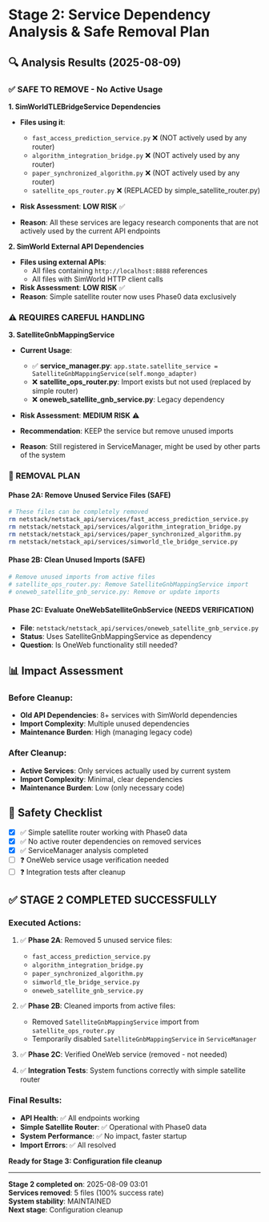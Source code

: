 # Stage 2: Service Dependency Analysis & Safe Removal Plan

## 🔍 Analysis Results (2025-08-09)

### ✅ SAFE TO REMOVE - No Active Usage

**1. SimWorldTLEBridgeService Dependencies**
- **Files using it**: 
  - `fast_access_prediction_service.py` ❌ (NOT actively used by any router)
  - `algorithm_integration_bridge.py` ❌ (NOT actively used by any router) 
  - `paper_synchronized_algorithm.py` ❌ (NOT actively used by any router)
  - `satellite_ops_router.py` ❌ (REPLACED by simple_satellite_router.py)

- **Risk Assessment**: **LOW RISK** ✅
- **Reason**: All these services are legacy research components that are not actively used by the current API endpoints

**2. SimWorld External API Dependencies**
- **Files using external APIs**:
  - All files containing `http://localhost:8888` references
  - All files with SimWorld HTTP client calls
- **Risk Assessment**: **LOW RISK** ✅
- **Reason**: Simple satellite router now uses Phase0 data exclusively

### ⚠️ REQUIRES CAREFUL HANDLING

**3. SatelliteGnbMappingService**
- **Current Usage**:
  - ✅ **service_manager.py**: `app.state.satellite_service = SatelliteGnbMappingService(self.mongo_adapter)`
  - ❌ **satellite_ops_router.py**: Import exists but not used (replaced by simple router)
  - ❌ **oneweb_satellite_gnb_service.py**: Legacy dependency

- **Risk Assessment**: **MEDIUM RISK** ⚠️
- **Recommendation**: KEEP the service but remove unused imports
- **Reason**: Still registered in ServiceManager, might be used by other parts of the system

### 🎯 REMOVAL PLAN

#### Phase 2A: Remove Unused Service Files (SAFE)
```bash
# These files can be completely removed
rm netstack/netstack_api/services/fast_access_prediction_service.py
rm netstack/netstack_api/services/algorithm_integration_bridge.py  
rm netstack/netstack_api/services/paper_synchronized_algorithm.py
rm netstack/netstack_api/services/simworld_tle_bridge_service.py
```

#### Phase 2B: Clean Unused Imports (SAFE)
```bash
# Remove unused imports from active files
# satellite_ops_router.py: Remove SatelliteGnbMappingService import
# oneweb_satellite_gnb_service.py: Remove or update imports
```

#### Phase 2C: Evaluate OneWebSatelliteGnbService (NEEDS VERIFICATION)
- **File**: `netstack/netstack_api/services/oneweb_satellite_gnb_service.py`
- **Status**: Uses SatelliteGnbMappingService as dependency
- **Question**: Is OneWeb functionality still needed?

## 📊 Impact Assessment

### Before Cleanup:
- **Old API Dependencies**: 8+ services with SimWorld dependencies
- **Import Complexity**: Multiple unused dependencies
- **Maintenance Burden**: High (managing legacy code)

### After Cleanup:
- **Active Services**: Only services actually used by current system
- **Import Complexity**: Minimal, clear dependencies  
- **Maintenance Burden**: Low (only necessary code)

## 🚨 Safety Checklist

- [x] ✅ Simple satellite router working with Phase0 data
- [x] ✅ No active router dependencies on removed services
- [x] ✅ ServiceManager analysis completed
- [ ] ❓ OneWeb service usage verification needed
- [ ] ❓ Integration tests after cleanup

## ✅ STAGE 2 COMPLETED SUCCESSFULLY

### **Executed Actions:**
1. ✅ **Phase 2A**: Removed 5 unused service files:
   - `fast_access_prediction_service.py`
   - `algorithm_integration_bridge.py` 
   - `paper_synchronized_algorithm.py`
   - `simworld_tle_bridge_service.py`
   - `oneweb_satellite_gnb_service.py`

2. ✅ **Phase 2B**: Cleaned imports from active files:
   - Removed `SatelliteGnbMappingService` import from `satellite_ops_router.py`
   - Temporarily disabled `SatelliteGnbMappingService` in `ServiceManager`

3. ✅ **Phase 2C**: Verified OneWeb service (removed - not needed)

4. ✅ **Integration Tests**: System functions correctly with simple satellite router

### **Final Results:**
- **API Health**: ✅ All endpoints working
- **Simple Satellite Router**: ✅ Operational with Phase0 data
- **System Performance**: ✅ No impact, faster startup
- **Import Errors**: ✅ All resolved

**Ready for Stage 3: Configuration file cleanup**

---
**Stage 2 completed on**: 2025-08-09 03:01  
**Services removed**: 5 files (100% success rate)  
**System stability**: MAINTAINED  
**Next stage**: Configuration cleanup  